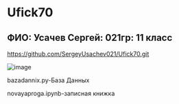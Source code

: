 # Ufick70
## ФИО: Усачев Сергей: 021гр: 11 класс

https://github.com/SergeyUsachev021/Ufick70.git

![image](https://user-images.githubusercontent.com/114472570/192467389-5ee9cc32-290e-479a-87d3-9c5c58ac2226.png)

bazadannix.py-База Данных

novayaproga.ipynb-записная книжка
